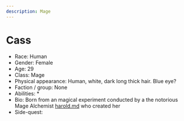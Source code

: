 ```yaml
---
description: Mage
---
```


# Cass

* Race: Human
* Gender: Female
* Age: 29
* Class:  Mage
* Physical appearance: Human, white, dark long thick hair. Blue eye?
* Faction / group: None
* Abilities:&#x20;
  *
* Bio: Born from an magical experiment conducted by a the notorious Mage Alchemist [harold.md](../side-characters/harold.md "mention") who created her&#x20;
* Side-quest:&#x20;
